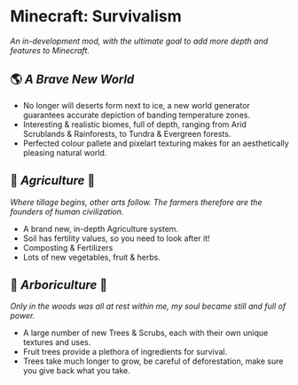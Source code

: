 # Minecraft: Survivalism #

_An in-development mod, with the ultimate goal to add more depth and features to Minecraft._

## :earth_americas: _A Brave New World_ ##
- No longer will deserts form next to ice, a new world generator guarantees accurate depiction of banding temperature zones.
- Interesting & realistic biomes, full of depth, ranging from Arid Scrublands & Rainforests, to Tundra & Evergreen forests.
- Perfected colour pallete and pixelart texturing makes for an aesthetically pleasing natural world.

## :seedling: _Agriculture_ :seedling: ##
_Where tillage begins, other arts follow. The farmers therefore are the founders of human civilization._

- A brand new, in-depth Agriculture system.
- Soil has fertility values, so you need to look after it!
- Composting & Fertilizers
- Lots of new vegetables, fruit & herbs.

## :palm_tree: _Arboriculture_ :palm_tree: ##
_Only in the woods was all at rest within me, my soul became still and full of power._

- A large number of new Trees & Scrubs, each with their own unique textures and uses.
- Fruit trees provide a plethora of ingredients for survival.
- Trees take much longer to grow, be careful of deforestation, make sure you give back what you take.


